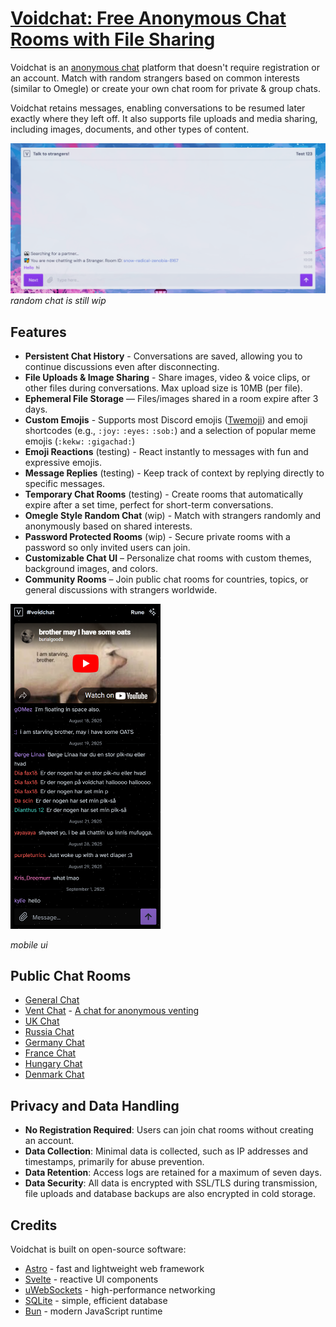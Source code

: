 # [Voidchat: Free Anonymous Chat Rooms with File Sharing](https://voidchat.org)

Voidchat is an [anonymous chat](https://voidchat.org/chat) platform that doesn't require registration or an account. Match with random strangers based on common interests (similar to Omegle) or create your own chat room for private & group chats.

Voidchat retains messages, enabling conversations to be resumed later exactly where they left off. It also supports file uploads and media sharing, including images, documents, and other types of content.

![omegle alternatives](/images/voidchat-talk-to-strangers.png)
*random chat is still wip*

## Features

  - **Persistent Chat History** - Conversations are saved, allowing you to continue discussions even after disconnecting.
  - **File Uploads & Image Sharing** - Share images, video & voice clips, or other files during conversations. Max upload size is 10MB (per file).
  - **Ephemeral File Storage** — Files/images shared in a room expire after 3 days.
  - **Custom Emojis** - Supports most Discord emojis ([Twemoji](https://github.com/jdecked/twemoji)) and emoji shortcodes (e.g., `:joy:` `:eyes:` `:sob:`) and a selection of popular meme emojis (`:kekw:` `:gigachad:`)
  - **Emoji Reactions** (testing) - React instantly to messages with fun and expressive emojis.
  - **Message Replies** (testing) - Keep track of context by replying directly to specific messages.
  - **Temporary Chat Rooms** (testing) - Create rooms that automatically expire after a set time, perfect for short-term conversations.
  - **Omegle Style Random Chat** (wip) - Match with strangers randomly and anonymously based on shared interests.
  - **Password Protected Rooms** (wip) - Secure private rooms with a password so only invited users can join.
  - **Customizable Chat UI** – Personalize chat rooms with custom themes, background images, and colors.
  - **Community Rooms** – Join public chat rooms for countries, topics, or general discussions with strangers worldwide.

<img src="/images/voidchat.org_iphone_12_pro.png" width="240" alt="mobile chat">

*mobile ui*

## Public Chat Rooms

  - [General Chat](https://voidchat.org/v/general)
  - [Vent Chat](https://voidchat.org/v/vent) - [A chat for anonymous venting](https://github.com/voidchatorg/voidchat/wiki/A-Chat-for-Anonymous-Venting)
  - [UK Chat](https://voidchat.org/v/uk)
  - [Russia Chat](https://voidchat.org/v/russia)
  - [Germany Chat](https://voidchat.org/v/germany)
  - [France Chat](https://voidchat.org/v/france)
  - [Hungary Chat](https://voidchat.org/v/hungary)
  - [Denmark Chat](https://voidchat.org/v/denmark)

## Privacy and Data Handling

  - **No Registration Required**: Users can join chat rooms without creating an account.
  - **Data Collection**: Minimal data is collected, such as IP addresses and timestamps, primarily for abuse prevention.
  - **Data Retention**: Access logs are retained for a maximum of seven days.
  - **Data Security**: All data is encrypted with SSL/TLS during transmission, file uploads and database backups are also encrypted in cold storage.

## Credits

Voidchat is built on open-source software:

  - [Astro](https://astro.build) - fast and lightweight web framework
  - [Svelte](https://svelte.dev) - reactive UI components
  - [uWebSockets](https://github.com/uNetworking/uWebSockets) - high-performance networking
  - [SQLite](https://www.sqlite.org) - simple, efficient database
  - [Bun](https://bun.com) - modern JavaScript runtime
